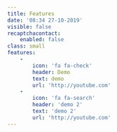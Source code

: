 ```yaml
---
title: Features
date: '08:34 27-10-2019'
visible: false
recaptchacontact:
    enabled: false
class: small
features:
    -
        icon: 'fa fa-check'
        header: Demo
        text: demo
        url: 'http://youtube.com'
    -
        icon: 'fa fa-search'
        header: 'demo 2'
        text: 'demo 2'
        url: 'http://youtube.com'
---
```


